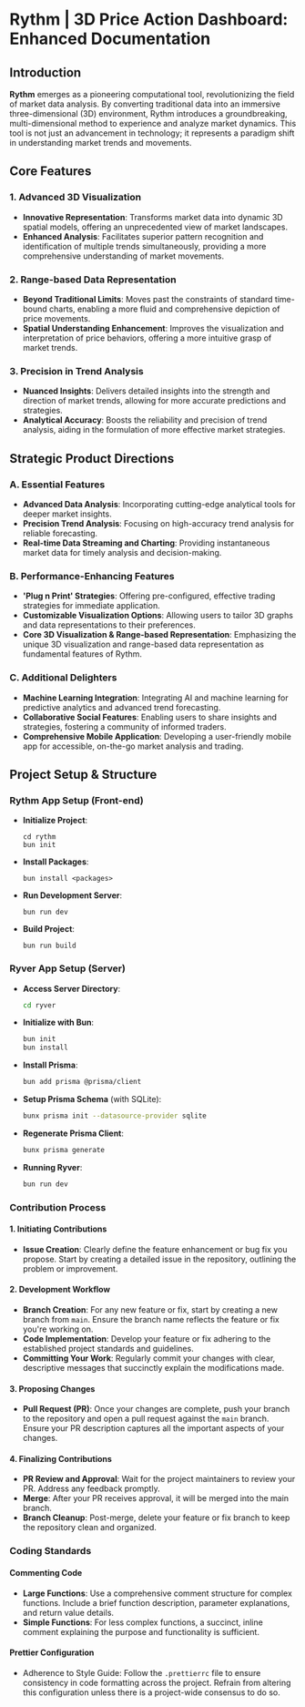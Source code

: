 # Rythm | 3D Price Action Dashboard: Enhanced Documentation

## Introduction

**Rythm** emerges as a pioneering computational tool, revolutionizing the field of market data analysis. By converting traditional data into an immersive three-dimensional (3D) environment, Rythm introduces a groundbreaking, multi-dimensional method to experience and analyze market dynamics. This tool is not just an advancement in technology; it represents a paradigm shift in understanding market trends and movements.

## Core Features

### 1. **Advanced 3D Visualization**

-  **Innovative Representation**: Transforms market data into dynamic 3D spatial models, offering an unprecedented view of market landscapes.
-  **Enhanced Analysis**: Facilitates superior pattern recognition and identification of multiple trends simultaneously, providing a more comprehensive understanding of market movements.

### 2. **Range-based Data Representation**

-  **Beyond Traditional Limits**: Moves past the constraints of standard time-bound charts, enabling a more fluid and comprehensive depiction of price movements.
-  **Spatial Understanding Enhancement**: Improves the visualization and interpretation of price behaviors, offering a more intuitive grasp of market trends.

### 3. **Precision in Trend Analysis**

-  **Nuanced Insights**: Delivers detailed insights into the strength and direction of market trends, allowing for more accurate predictions and strategies.
-  **Analytical Accuracy**: Boosts the reliability and precision of trend analysis, aiding in the formulation of more effective market strategies.

## Strategic Product Directions

### A. Essential Features

-  **Advanced Data Analysis**: Incorporating cutting-edge analytical tools for deeper market insights.
-  **Precision Trend Analysis**: Focusing on high-accuracy trend analysis for reliable forecasting.
-  **Real-time Data Streaming and Charting**: Providing instantaneous market data for timely analysis and decision-making.

### B. Performance-Enhancing Features

-  **'Plug n Print' Strategies**: Offering pre-configured, effective trading strategies for immediate application.
-  **Customizable Visualization Options**: Allowing users to tailor 3D graphs and data representations to their preferences.
-  **Core 3D Visualization & Range-based Representation**: Emphasizing the unique 3D visualization and range-based data representation as fundamental features of Rythm.

### C. Additional Delighters

-  **Machine Learning Integration**: Integrating AI and machine learning for predictive analytics and advanced trend forecasting.
-  **Collaborative Social Features**: Enabling users to share insights and strategies, fostering a community of informed traders.
-  **Comprehensive Mobile Application**: Developing a user-friendly mobile app for accessible, on-the-go market analysis and trading.

## Project Setup & Structure

### Rythm App Setup (Front-end)

-  **Initialize Project**:
   ```shell
   cd rythm
   bun init
   ```
-  **Install Packages**:
   ```shell
   bun install <packages>
   ```
-  **Run Development Server**:
   ```shell
   bun run dev
   ```
-  **Build Project**:
   ```shell
   bun run build
   ```

### Ryver App Setup (Server)

-  **Access Server Directory**:
   ```bash
   cd ryver
   ```
-  **Initialize with Bun**:
   ```bash
   bun init
   bun install
   ```
-  **Install Prisma**:
   ```bash
   bun add prisma @prisma/client
   ```
-  **Setup Prisma Schema** (with SQLite):
   ```bash
   bunx prisma init --datasource-provider sqlite
   ```
-  **Regenerate Prisma Client**:
   ```bash
   bunx prisma generate
   ```
-  **Running Ryver**:
   ```bash
   bun run dev
   ```

### Contribution Process

#### 1. Initiating Contributions

-  **Issue Creation**: Clearly define the feature enhancement or bug fix you propose. Start by creating a detailed issue in the repository, outlining the problem or improvement.

#### 2. Development Workflow

-  **Branch Creation**: For any new feature or fix, start by creating a new branch from `main`. Ensure the branch name reflects the feature or fix you're working on.
-  **Code Implementation**: Develop your feature or fix adhering to the established project standards and guidelines.
-  **Committing Your Work**: Regularly commit your changes with clear, descriptive messages that succinctly explain the modifications made.

#### 3. Proposing Changes

-  **Pull Request (PR)**: Once your changes are complete, push your branch to the repository and open a pull request against the `main` branch. Ensure your PR description captures all the important aspects of your changes.

#### 4. Finalizing Contributions

-  **PR Review and Approval**: Wait for the project maintainers to review your PR. Address any feedback promptly.
-  **Merge**: After your PR receives approval, it will be merged into the main branch.
-  **Branch Cleanup**: Post-merge, delete your feature or fix branch to keep the repository clean and organized.

### Coding Standards

#### Commenting Code

-  **Large Functions**: Use a comprehensive comment structure for complex functions. Include a brief function description, parameter explanations, and return value details.
-  **Simple Functions**: For less complex functions, a succinct, inline comment explaining the purpose and functionality is sufficient.

#### Prettier Configuration

-  Adherence to Style Guide: Follow the `.prettierrc` file to ensure consistency in code formatting across the project. Refrain from altering this configuration unless there is a project-wide consensus to do so.

